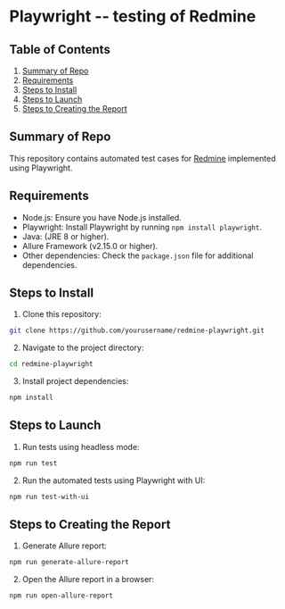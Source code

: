 # Playwright -- testing of Redmine 

## Table of Contents

1. [Summary of Repo](#summary-of-repo)
2. [Requirements](#requirements)
3. [Steps to Install](#steps-to-install)
4. [Steps to Launch](#steps-to-launch)
5. [Steps to Creating the Report](#steps-to-creating-the-report)

## Summary of Repo

This repository contains automated test cases for [Redmine](https://www.redmine.org/) implemented using Playwright. 

## Requirements

- Node.js: Ensure you have Node.js installed.
- Playwright: Install Playwright by running `npm install playwright`.
- Java: (JRE 8 or higher).
- Allure Framework (v2.15.0 or higher).
- Other dependencies: Check the `package.json` file for additional dependencies.

## Steps to Install

1. Clone this repository:

```bash
git clone https://github.com/yourusername/redmine-playwright.git
```

2. Navigate to the project directory:

```bash
cd redmine-playwright
```

3. Install project dependencies:

```bash
npm install
```

## Steps to Launch

1. Run tests using headless mode:

```bash
npm run test
```

2. Run the automated tests using Playwright with UI:

```bash
npm run test-with-ui
```

## Steps to Creating the Report

1. Generate Allure report:

```bash
npm run generate-allure-report
```

2. Open the Allure report in a browser:

```bash
npm run open-allure-report
```
